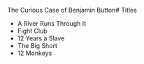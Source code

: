 The Curious Case of Benjamin Button# Titles

* A River Runs Through It
* Fight Club
* 12 Years a Slave
* The Big Short
* 12 Monkeys

